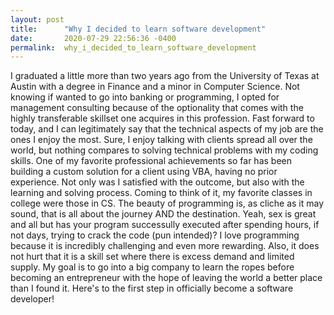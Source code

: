 ```yaml
---
layout: post
title:      "Why I decided to learn software development"
date:       2020-07-29 22:56:36 -0400
permalink:  why_i_decided_to_learn_software_development
---
```



I graduated a little more than two years ago from the University of Texas at Austin with a degree in Finance and a minor in Computer Science. Not knowing if wanted to go into banking or programming, I opted for management consulting because of the optionality that comes with the highly transferable skillset one acquires in this profession.
Fast forward to today, and I can legitimately say that the technical aspects of my job are the ones I enjoy the most. Sure, I enjoy talking with clients spread all over the world, but nothing compares to solving technical problems with my coding skills. One of my favorite professional achievements so far has been building a custom solution for a client using VBA, having no prior experience. Not only was I satisfied with the outcome, but also with the learning and solving process. Coming to think of it, my favorite classes in college were those in CS.
The beauty of programming is, as cliche as it may sound, that is all about the journey AND the destination. Yeah, sex is great and all but has your program successully executed after spending hours, if not days, trying to crack the code (pun intended)? I love programming because it is incredibly challenging and even more rewarding. Also, it does not hurt that it is a skill set where there is excess demand and limited supply. My goal is to go into a big company to learn the ropes before becoming an entrepreneur with the hope of leaving the world a better place than I found it.
Here's to the first step in officially become a software developer!
